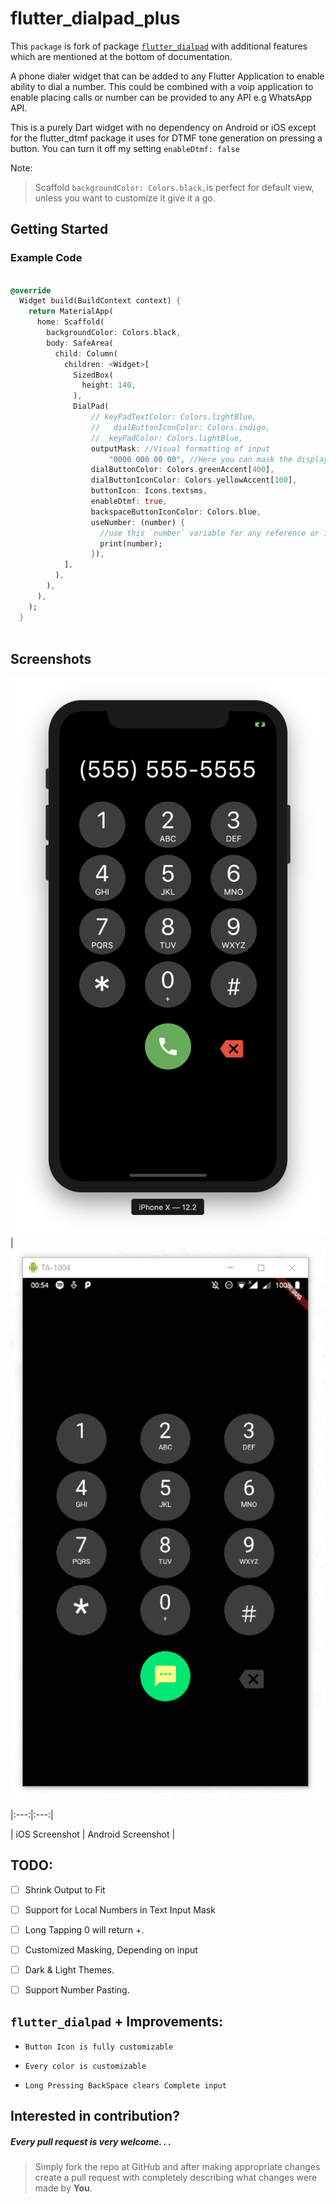 # flutter_dialpad_plus

This `package` is  fork of package [`flutter_dialpad`](https://pub.dev/packages/flutter_dialpad) with additional features which are mentioned at the bottom of documentation.

  
A phone dialer widget that can be added to any Flutter Application to enable ability to dial a number. This could be combined with a voip application to enable placing calls or number can be provided to any API e.g WhatsApp API.


This is a purely Dart widget with no dependency on Android or iOS except for the flutter_dtmf package it uses for DTMF tone generation on pressing a button. You can turn it off my setting `enableDtmf: false`

Note:

> Scaffold `backgroundColor: Colors.black,`is perfect for default view, unless you want to customize it give it a go.  

  

## Getting Started
### Example Code

```dart

@override
  Widget build(BuildContext context) {
    return MaterialApp(
      home: Scaffold(
        backgroundColor: Colors.black,
        body: SafeArea(
          child: Column(
            children: <Widget>[
              SizedBox(
                height: 140,
              ),
              DialPad(
                  // keyPadTextColor: Colors.lightBlue,
                  //   dialButtonIconColor: Colors.indigo,
                  //  keyPadColor: Colors.lightBlue,
                  outputMask: //Visual formatting of input
                      "0000 000 00 00", //Here you can mask the display of inserted number. unformatted text won't show up.
                  dialButtonColor: Colors.greenAccent[400],
                  dialButtonIconColor: Colors.yellowAccent[100],
                  buttonIcon: Icons.textsms,
                  enableDtmf: true,
                  backspaceButtonIconColor: Colors.blue,
                  useNumber: (number) {
                    //use this `number` variable for any reference or implementation.
                    print(number);
                  }),
            ],
          ),
        ),
      ),
    );
  }
  
```

## Screenshots

 

![iOS Screenshot](screenshots/screenshot1.png?raw=true "iOS Screenshot") | ![Android Screenshot](screenshots/screenshot3.png?raw=true "Android Screenshot")

|:---:|:---:|

| iOS Screenshot | Android Screenshot |

  

## TODO:
 - [ ]  Shrink Output to Fit
 - [ ]  Support for Local Numbers in Text Input Mask
 - [ ] Long Tapping 0 will return +.
 - [ ]  Customized Masking, Depending on input
 - [ ] Dark & Light Themes.
 - [ ] Support Number Pasting.
  
  

##  `flutter_dialpad` + Improvements:
*  `Button Icon is fully customizable `

*  `Every color is customizable`

*  `Long Pressing BackSpace clears Complete input`

## Interested in contribution? 
#####   Every pull request is very welcome. . .
> Simply fork the repo at GitHub and after making appropriate changes create a pull request with completely describing what changes were made by **You**.